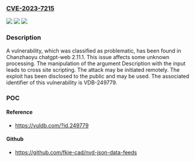 ### [CVE-2023-7215](https://cve.mitre.org/cgi-bin/cvename.cgi?name=CVE-2023-7215)
![](https://img.shields.io/static/v1?label=Product&message=chatgpt-web&color=blue)
![](https://img.shields.io/static/v1?label=Version&message=%3D%202.11.1%20&color=brighgreen)
![](https://img.shields.io/static/v1?label=Vulnerability&message=CWE-79%20Cross%20Site%20Scripting&color=brighgreen)

### Description

A vulnerability, which was classified as problematic, has been found in Chanzhaoyu chatgpt-web 2.11.1. This issue affects some unknown processing. The manipulation of the argument Description with the input <image src onerror=prompt(document.domain)> leads to cross site scripting. The attack may be initiated remotely. The exploit has been disclosed to the public and may be used. The associated identifier of this vulnerability is VDB-249779.

### POC

#### Reference
- https://vuldb.com/?id.249779

#### Github
- https://github.com/fkie-cad/nvd-json-data-feeds

